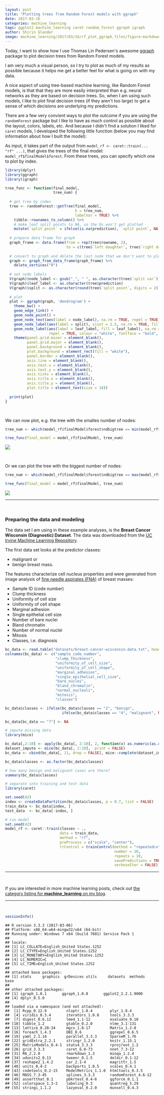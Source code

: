 ```yaml
---
layout: post
title: "Plotting trees from Random Forest models with ggraph"
date: 2017-03-16
categories: machine_learning
tags: ggplot2 machine_learning caret random_forest ggraph igraph
author: Shirin Glander
image: machine_learning/2017/03/16/rf_plot_ggraph_files/figure-markdown_github/unnamed-chunk-3-1.png
---
```


Today, I want to show how I use Thomas Lin Pedersen's awesome [ggraph](https://github.com/thomasp85/ggraph) package to plot decision trees from Random Forest models.

I am very much a visual person, so I try to plot as much of my results as possible because it helps me get a better feel for what is going on with my data.

A nice aspect of using tree-based machine learning, like Random Forest models, is that that they are more easily interpreted than e.g. neural networks as they are based on decision trees. So, when I am using such models, I like to plot final decision trees (if they aren't too large) to get a sense of which decisions are underlying my predictions.

There are a few very convient ways to plot the outcome if you are using the `randomForest` package but I like to have as much control as possible about the layout, colors, labels, etc. And because I didn't find a solution I liked for `caret` models, I developed the following little function (below you may find information about how I built the model):

As input, it takes part of the output from `model_rf <- caret::train(... "rf" ...)`, that gives the trees of the final model: `model_rf$finalModel$forest`. From these trees, you can specify which one to plot by index.

``` r
library(dplyr)
library(ggraph)
library(igraph)

tree_func <- function(final_model, 
                      tree_num) {
  
  # get tree by index
  tree <- randomForest::getTree(final_model, 
                                k = tree_num, 
                                labelVar = TRUE) %>%
    tibble::rownames_to_column() %>%
    # make leaf split points to NA, so the 0s won't get plotted
    mutate(`split point` = ifelse(is.na(prediction), `split point`, NA))
  
  # prepare data frame for graph
  graph_frame <- data.frame(from = rep(tree$rowname, 2),
                            to = c(tree$`left daughter`, tree$`right daughter`))
  
  # convert to graph and delete the last node that we don't want to plot
  graph <- graph_from_data_frame(graph_frame) %>%
    delete_vertices("0")
  
  # set node labels
  V(graph)$node_label <- gsub("_", " ", as.character(tree$`split var`))
  V(graph)$leaf_label <- as.character(tree$prediction)
  V(graph)$split <- as.character(round(tree$`split point`, digits = 2))
  
  # plot
  plot <- ggraph(graph, 'dendrogram') + 
    theme_bw() +
    geom_edge_link() +
    geom_node_point() +
    geom_node_text(aes(label = node_label), na.rm = TRUE, repel = TRUE) +
    geom_node_label(aes(label = split), vjust = 2.5, na.rm = TRUE, fill = "white") +
    geom_node_label(aes(label = leaf_label, fill = leaf_label), na.rm = TRUE, 
					repel = TRUE, colour = "white", fontface = "bold", show.legend = FALSE) +
    theme(panel.grid.minor = element_blank(),
          panel.grid.major = element_blank(),
          panel.background = element_blank(),
          plot.background = element_rect(fill = "white"),
          panel.border = element_blank(),
          axis.line = element_blank(),
          axis.text.x = element_blank(),
          axis.text.y = element_blank(),
          axis.ticks = element_blank(),
          axis.title.x = element_blank(),
          axis.title.y = element_blank(),
          plot.title = element_text(size = 18))
  
  print(plot)
}
```

<br>

We can now plot, e.g. the tree with the smalles number of nodes:

``` r
tree_num <- which(model_rf$finalModel$forest$ndbigtree == min(model_rf$finalModel$forest$ndbigtree))

tree_func(final_model = model_rf$finalModel, tree_num)
```

![](rf_plot_ggraph_files/figure-markdown_github/unnamed-chunk-3-1.png)

<br>

Or we can plot the tree with the biggest number of nodes:

``` r
tree_num <- which(model_rf$finalModel$forest$ndbigtree == max(model_rf$finalModel$forest$ndbigtree))

tree_func(final_model = model_rf$finalModel, tree_num)
```

![](rf_plot_ggraph_files/figure-markdown_github/unnamed-chunk-4-1.png)

------------------------------------------------------------------------

<br>

### Preparing the data and modeling

The data set I am using in these example analyses, is the **Breast Cancer Wisconsin (Diagnostic) Dataset**. The data was downloaded from the [UC Irvine Machine Learning Repository](http://archive.ics.uci.edu/ml/datasets/Breast+Cancer+Wisconsin+%28Diagnostic%29).

The first data set looks at the predictor classes:

-   malignant or
-   benign breast mass.

The features characterize cell nucleus properties and were generated from image analysis of [fine needle aspirates (FNA)](https://en.wikipedia.org/wiki/Fine-needle_aspiration) of breast masses:

-   Sample ID (code number)
-   Clump thickness
-   Uniformity of cell size
-   Uniformity of cell shape
-   Marginal adhesion
-   Single epithelial cell size
-   Number of bare nuclei
-   Bland chromatin
-   Number of normal nuclei
-   Mitosis
-   Classes, i.e. diagnosis

``` r
bc_data <- read.table("datasets/breast-cancer-wisconsin.data.txt", header = FALSE, sep = ",")
colnames(bc_data) <- c("sample_code_number", 
                       "clump_thickness", 
                       "uniformity_of_cell_size", 
                       "uniformity_of_cell_shape", 
                       "marginal_adhesion", 
                       "single_epithelial_cell_size", 
                       "bare_nuclei", 
                       "bland_chromatin", 
                       "normal_nucleoli", 
                       "mitosis", 
                       "classes")

bc_data$classes <- ifelse(bc_data$classes == "2", "benign",
                          ifelse(bc_data$classes == "4", "malignant", NA))

bc_data[bc_data == "?"] <- NA

# impute missing data
library(mice)

bc_data[,2:10] <- apply(bc_data[, 2:10], 2, function(x) as.numeric(as.character(x)))
dataset_impute <- mice(bc_data[, 2:10],  print = FALSE)
bc_data <- cbind(bc_data[, 11, drop = FALSE], mice::complete(dataset_impute, 1))

bc_data$classes <- as.factor(bc_data$classes)

# how many benign and malignant cases are there?
summary(bc_data$classes)

# separate into training and test data
library(caret)

set.seed(42)
index <- createDataPartition(bc_data$classes, p = 0.7, list = FALSE)
train_data <- bc_data[index, ]
test_data  <- bc_data[-index, ]

# run model
set.seed(42)
model_rf <- caret::train(classes ~ .,
                         data = train_data,
                         method = "rf",
                         preProcess = c("scale", "center"),
                         trControl = trainControl(method = "repeatedcv", 
                                                  number = 10, 
                                                  repeats = 10, 
                                                  savePredictions = TRUE, 
                                                  verboseIter = FALSE))
```

------------------------------------------------------------------------

<br>

If you are interested in more machine learning posts, check out [the category listing for **machine\_learning** on my blog](https://shiring.github.io/categories.html#machine_learning-ref).

------------------------------------------------------------------------

<br>

``` r
sessionInfo()
```

    ## R version 3.3.3 (2017-03-06)
    ## Platform: x86_64-w64-mingw32/x64 (64-bit)
    ## Running under: Windows 7 x64 (build 7601) Service Pack 1
    ## 
    ## locale:
    ## [1] LC_COLLATE=English_United States.1252 
    ## [2] LC_CTYPE=English_United States.1252   
    ## [3] LC_MONETARY=English_United States.1252
    ## [4] LC_NUMERIC=C                          
    ## [5] LC_TIME=English_United States.1252    
    ## 
    ## attached base packages:
    ## [1] stats     graphics  grDevices utils     datasets  methods   base     
    ## 
    ## other attached packages:
    ## [1] igraph_1.0.1       ggraph_1.0.0       ggplot2_2.2.1.9000
    ## [4] dplyr_0.5.0       
    ## 
    ## loaded via a namespace (and not attached):
    ##  [1] Rcpp_0.12.9         nloptr_1.0.4        plyr_1.8.4         
    ##  [4] viridis_0.3.4       iterators_1.0.8     tools_3.3.3        
    ##  [7] digest_0.6.12       lme4_1.1-12         evaluate_0.10      
    ## [10] tibble_1.2          gtable_0.2.0        nlme_3.1-131       
    ## [13] lattice_0.20-34     mgcv_1.8-17         Matrix_1.2-8       
    ## [16] foreach_1.4.3       DBI_0.6             ggrepel_0.6.5      
    ## [19] yaml_2.1.14         parallel_3.3.3      SparseM_1.76       
    ## [22] gridExtra_2.2.1     stringr_1.2.0       knitr_1.15.1       
    ## [25] MatrixModels_0.4-1  stats4_3.3.3        rprojroot_1.2      
    ## [28] grid_3.3.3          caret_6.0-73        nnet_7.3-12        
    ## [31] R6_2.2.0            rmarkdown_1.3       minqa_1.2.4        
    ## [34] udunits2_0.13       tweenr_0.1.5        deldir_0.1-12      
    ## [37] reshape2_1.4.2      car_2.1-4           magrittr_1.5       
    ## [40] units_0.4-2         backports_1.0.5     scales_0.4.1       
    ## [43] codetools_0.2-15    ModelMetrics_1.1.0  htmltools_0.3.5    
    ## [46] MASS_7.3-45         splines_3.3.3       randomForest_4.6-12
    ## [49] assertthat_0.1      pbkrtest_0.4-6      ggforce_0.1.1      
    ## [52] colorspace_1.3-2    labeling_0.3        quantreg_5.29      
    ## [55] stringi_1.1.2       lazyeval_0.2.0      munsell_0.4.3
